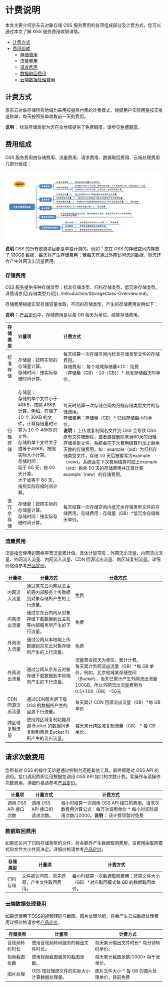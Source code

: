# 计费说明

本文主要介绍京东云对象存储 OSS 服务费用的各项组成部分及计费方式，您可以通过本文了解 OSS 服务费用收取详情。

* [计费方式](Billing-Rules#user-content-1)
* [费用组成](Billing-Rules#user-content-2)
    * [存储费用](Billing-Rules#user-content-3)
    * [流量费用](Billing-Rules#user-content-4)
    * [请求费用](Billing-Rules#user-content-5)
    * [数据取回费用](Billing-Rules#user-content-6)
    * [云端数据处理费用](Billing-Rules#user-content-7)

## 计费方式

<div id="user-content-1"></div>

京东云对象存储所有地域均采用按量后付费的计费模式，根据用户实际用量按天推送账单，每天按照账单收取前一天的费用。

**说明**：
标准存储类型为您在全地域提供了免费额度，请参见[免费额度](https://docs.jdcloud.com/cn/object-storage-service/free-tier-for-oss)。

## 费用组成

<div id="user-content-2"></div>

OSS 服务费用由存储费用、流量费用、请求费用、数据取回费用、云端处理费用几部分组成：

![计费组成](../../../../image/Object-Storage-Service/OSS-156.png)

**说明**
OSS 的所有收费项目都是单独计费的，例如：您在 OSS 的存储空间内存放了 100GB 数据，每天将产生存储费用；若每天有通过外网访问您的数据，则您还会产生外网流出流量费用。


###  存储费用
<div id="user-content-3"></div>
OSS 服务提供多种存储类型：标准存储类型、归档存储类型、低冗余存储类型。详情请参见[存储类型介绍](../Introduction/StorageClass-Overview.md)。

存储费用根据实际存储容量收取，不同的存储类型，产生的存储费用说明如下：

**说明：** [产品定价](./Price-Overview.md)中，存储费用是以每 GB 每天为单位，结算存储费用。

|存储类型|计量项|计费方式|
|:---|:--|:---|
|标准存储|<br>  存储量：按照实际的存储量计算。<br>  存储时间：按实际存储时间计算。|每天结算一次存储空间内标准存储类型文件的存储费用。<br>存储费用： 每个地域存储量≤10：免费<br>（存储量（GB）-10（GB））\* 标准存储每天时单价。|
|归档存储| <br> 存储量：<br>  存储的单个文件小于 48KB，按照  48KB 计算。例如，存储了 10 个 30KB 的文件，计算存储量时计算为 10 个  48KB 的文件。<br>   存储的单个文件大于或等于48KB，按照实际大小计算。<br>  存储时间：<br>   低于 60 天，按 60 天计算。<br>  大于或等于 60 天，按照实际存储时间计算。|每天时结算一次存储空间内归档存储类型文件的存储费用。<br>存储费用：存储量（GB）\* 归档存储每小时单价。<br>**说明：** 上传或复制同名文件到 OSS 会导致 OSS 原有文件被删除，或者直接删除未满60天的归档存储类型文件，系统会在下次费用结算时加上剩余天数的存储费用，如：example（old）为归档存储类型文件，存储 10 天后被覆写为example（new）。系统会在下次费用结算时加上example（old）剩余 50 天的存储费用并正常计算 example（new）的存储费用。|
|低冗余存储| 存储量：按照实际的存储量计算。<br>  存储时间：按实际存储时间计算。|每天结算一次存储空间内低冗余存储类型文件的存储费用。存储费用：存储量（GB）\*低冗余存储每天单价。|

### 流量费用 
<div id="user-content-4"></div>

流量指您使用的网络带宽流量累计值。具体计量项有：外网流出流量、内网流出流量、外网流入流量、内网流入流量、CDN 回源流出流量、跨区域复制流量。详细价格请参考[产品定价](./Price-Overview.md)。

|计量项|计量方式|计费方式|
|---|----|----|
|内网流入流量|通过京东云内网从云主机等内部服务上传数据到对象存储所产生的上行流量。|免费|
|内网流出流量|通过京东云内网从对象存储下载数据到云主机等内部服务所产生的下行流量。|免费|
|外网流入流量|通过公网从本地端上传数据到京东云对象存储所产生的上行流量。|免费|
|外网流出流量|通过公网从京东云对象存储下载数据到本地端所产生的下行流量。|流量费会按天为单位，累计计费。<br>每天累计外网流出流量（GB）\*每 GB 单价。例如，北京地域某存储空间（Bucket），当天已累计产生外网流出流量 100GB，所以外网流出流量费用为0.5\*100（GB）=50元|
|CDN 回源流出流量|通过CDN服务层下载 OSS 的数据所产生的回源下行流量。|每天累计 CDN 回源流出流量（GB）\*每 GB 单价|
|跨区域复制流量|使用跨区域复制功能将源 Bucket 的数据同步复制到目标 Bucket 时所产生的流出流量。|每天累计跨区域复制流量（GB） \* 每 GB 单价。|


## 请求次数费用
<div id="user-content-5"></div>

您所有对 OSS 的操作无论是通过控制台还是其他工具，最终都是对 OSS API 的调用。接口调用费即会用根据您调用 OSS API 接口的次数计费。写操作与读操作次数费用，详细价格请参考[产品定价](./Price-Overview.md)。

|计量项|计量方式|计费方式|
|---|----|----|
|调用 OSS API 接口次数|调用 OSS API 接口的请求次数。|每小时结算一次调用 OSS API 接口的费用。请求次数费用计算公式：每万次调用单价 \* 每小时实际调用次数/10000。**说明：** 该计费项暂时免费|

### 数据取回费用 

<div id="user-content-6"></div>

如果您访问了归档存储类型的文件，将会额外产生数据取回费用，该费用由取回模式和文件大小共同决定。详细价格请参考[产品定价](./Price-Overview.md)。

|存储类型|计量项|计费方式|
|----|---|----|
|归档存储|文件被访问前，需先还原，产生文件取回费用。|每小时结算一次数据取回费用：还原文件大小（GB）\*对应取回模式每 GB 的数据取回单价。|

### 云端数据处理费用 

<div id="user-content-7"></div>

如果您使用了OSS的视频转码与截图，图片处理功能，将会产生云端数据处理费用详细价格请参考[产品定价](./Price-Overview.md)。

|存储类型|计量项|计费方式|
|----|---|----|
|音视频转码时长|使用音视频转码服务的输出文件时长。|每天累计输出文件时长\* 每分钟转码单价。|
|视频截图张数|使用视频截图服务的截图张数。|每天累计截图张数/1000\* 每千张单价。|
|图片处理|OSS 按处理原文件的实际大小计算数据处理量。|图片文件大小 * 每 GB 的图片处理单价，目前免费|



